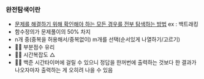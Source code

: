 ### **완전탐색**이란
 - <ins>문제를 해결하기 위해 확인해야 하는 모든 경우를 전부 탐색하는 방법</ins> ex : 백트래킹
 - 함수정의가 문제풀이의 50% 차지
 - n개 중(중복을 허용해서/중복없이) m개를 선택(순서있게 나열하기/고르기)
 - 👍🏻 부분점수 유리
 - 👎🏻 시간복잡도 △
 - 💁‍♀️ 백준 시간타이머에 걸릴 수 있으니 정답을 한꺼번에 출력하는 것보다 한 결과가 나오자마자 출력하는 게 오히려 나을 수 있음